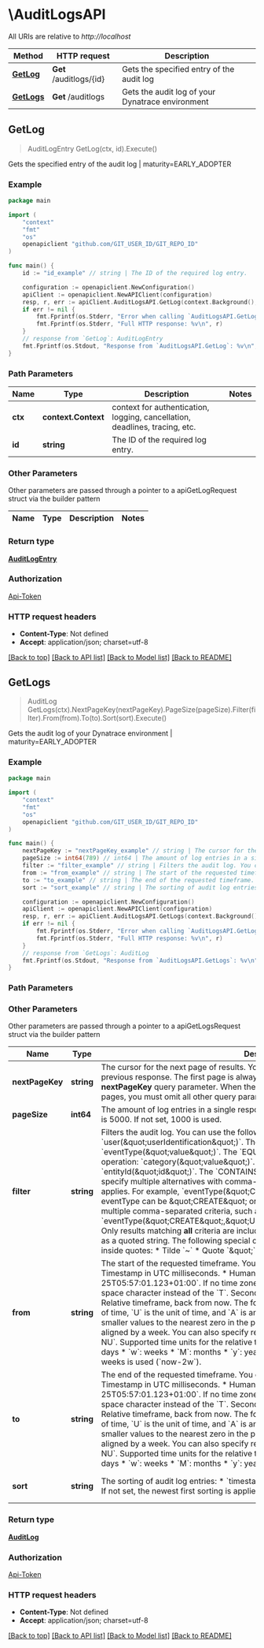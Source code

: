 # \AuditLogsAPI

All URIs are relative to *http://localhost*

Method | HTTP request | Description
------------- | ------------- | -------------
[**GetLog**](AuditLogsAPI.md#GetLog) | **Get** /auditlogs/{id} | Gets the specified entry of the audit log | maturity&#x3D;EARLY_ADOPTER
[**GetLogs**](AuditLogsAPI.md#GetLogs) | **Get** /auditlogs | Gets the audit log of your Dynatrace environment | maturity&#x3D;EARLY_ADOPTER



## GetLog

> AuditLogEntry GetLog(ctx, id).Execute()

Gets the specified entry of the audit log | maturity=EARLY_ADOPTER

### Example

```go
package main

import (
    "context"
    "fmt"
    "os"
    openapiclient "github.com/GIT_USER_ID/GIT_REPO_ID"
)

func main() {
    id := "id_example" // string | The ID of the required log entry.

    configuration := openapiclient.NewConfiguration()
    apiClient := openapiclient.NewAPIClient(configuration)
    resp, r, err := apiClient.AuditLogsAPI.GetLog(context.Background(), id).Execute()
    if err != nil {
        fmt.Fprintf(os.Stderr, "Error when calling `AuditLogsAPI.GetLog``: %v\n", err)
        fmt.Fprintf(os.Stderr, "Full HTTP response: %v\n", r)
    }
    // response from `GetLog`: AuditLogEntry
    fmt.Fprintf(os.Stdout, "Response from `AuditLogsAPI.GetLog`: %v\n", resp)
}
```

### Path Parameters


Name | Type | Description  | Notes
------------- | ------------- | ------------- | -------------
**ctx** | **context.Context** | context for authentication, logging, cancellation, deadlines, tracing, etc.
**id** | **string** | The ID of the required log entry. | 

### Other Parameters

Other parameters are passed through a pointer to a apiGetLogRequest struct via the builder pattern


Name | Type | Description  | Notes
------------- | ------------- | ------------- | -------------


### Return type

[**AuditLogEntry**](AuditLogEntry.md)

### Authorization

[Api-Token](../README.md#Api-Token)

### HTTP request headers

- **Content-Type**: Not defined
- **Accept**: application/json; charset=utf-8

[[Back to top]](#) [[Back to API list]](../README.md#documentation-for-api-endpoints)
[[Back to Model list]](../README.md#documentation-for-models)
[[Back to README]](../README.md)


## GetLogs

> AuditLog GetLogs(ctx).NextPageKey(nextPageKey).PageSize(pageSize).Filter(filter).From(from).To(to).Sort(sort).Execute()

Gets the audit log of your Dynatrace environment | maturity=EARLY_ADOPTER



### Example

```go
package main

import (
    "context"
    "fmt"
    "os"
    openapiclient "github.com/GIT_USER_ID/GIT_REPO_ID"
)

func main() {
    nextPageKey := "nextPageKey_example" // string | The cursor for the next page of results. You can find it in the **nextPageKey** field of the previous response.   The first page is always returned if you don't specify the **nextPageKey** query parameter.   When the **nextPageKey** is set to obtain subsequent pages, you must omit all other query parameters.  (optional)
    pageSize := int64(789) // int64 | The amount of log entries in a single response payload.   The maximal allowed page size is 5000.   If not set, 1000 is used. (optional)
    filter := "filter_example" // string | Filters the audit log. You can use the following criteria:  * User: `user(\"userIdentification\")`. The `EQUALS` operator applies.  * Event type: `eventType(\"value\")`. The `EQUALS` operator applies.  * Category of a logged operation: `category(\"value\")`. The `EQUALS` operator applies.  * Entity ID: `entityId(\"id\")`. The `CONTAINS` operator applies.   For each criterion, you can specify multiple alternatives with comma-separated values. In this case, the OR logic applies. For example, `eventType(\"CREATE\",\"UPDATE\")` means eventType can be \"CREATE\" or \"UPDATE\".   You can specify multiple comma-separated criteria, such as `eventType(\"CREATE\",\"UPDATE\"),category(\"CONFIG\")`. Only results matching **all** criteria are included in response.   Specify the value of a criterion as a quoted string. The following special characters must be escaped with a tilde (`~`) inside quotes:  * Tilde `~`  * Quote `\"` (optional)
    from := "from_example" // string | The start of the requested timeframe.   You can use one of the following formats:  * Timestamp in UTC milliseconds.  * Human-readable format of `2021-01-25T05:57:01.123+01:00`. If no time zone is specified, UTC is used. You can use a space character instead of the `T`. Seconds and fractions of a second are optional.  * Relative timeframe, back from now. The format is `now-NU/A`, where `N` is the amount of time, `U` is the unit of time, and `A` is an alignment. The alignment rounds all the smaller values to the nearest zero in the past. For example, `now-1y/w` is one year back, aligned by a week.  You can also specify relative timeframe without an alignment: `now-NU`.  Supported time units for the relative timeframe are:     * `m`: minutes     * `h`: hours     * `d`: days     * `w`: weeks     * `M`: months     * `y`: years   If not set, the relative timeframe of two weeks is used (`now-2w`). (optional)
    to := "to_example" // string | The end of the requested timeframe.   You can use one of the following formats:  * Timestamp in UTC milliseconds.  * Human-readable format of `2021-01-25T05:57:01.123+01:00`. If no time zone is specified, UTC is used. You can use a space character instead of the `T`. Seconds and fractions of a second are optional.  * Relative timeframe, back from now. The format is `now-NU/A`, where `N` is the amount of time, `U` is the unit of time, and `A` is an alignment. The alignment rounds all the smaller values to the nearest zero in the past. For example, `now-1y/w` is one year back, aligned by a week.  You can also specify relative timeframe without an alignment: `now-NU`.  Supported time units for the relative timeframe are:     * `m`: minutes     * `h`: hours     * `d`: days     * `w`: weeks     * `M`: months     * `y`: years   If not set, the current timestamp is used. (optional)
    sort := "sort_example" // string | The sorting of audit log entries:  * `timestamp`: Oldest first.  * `-timestamp`: Newest first.   If not set, the newest first sorting is applied. (optional) (default to "-timestamp")

    configuration := openapiclient.NewConfiguration()
    apiClient := openapiclient.NewAPIClient(configuration)
    resp, r, err := apiClient.AuditLogsAPI.GetLogs(context.Background()).NextPageKey(nextPageKey).PageSize(pageSize).Filter(filter).From(from).To(to).Sort(sort).Execute()
    if err != nil {
        fmt.Fprintf(os.Stderr, "Error when calling `AuditLogsAPI.GetLogs``: %v\n", err)
        fmt.Fprintf(os.Stderr, "Full HTTP response: %v\n", r)
    }
    // response from `GetLogs`: AuditLog
    fmt.Fprintf(os.Stdout, "Response from `AuditLogsAPI.GetLogs`: %v\n", resp)
}
```

### Path Parameters



### Other Parameters

Other parameters are passed through a pointer to a apiGetLogsRequest struct via the builder pattern


Name | Type | Description  | Notes
------------- | ------------- | ------------- | -------------
 **nextPageKey** | **string** | The cursor for the next page of results. You can find it in the **nextPageKey** field of the previous response.   The first page is always returned if you don&#39;t specify the **nextPageKey** query parameter.   When the **nextPageKey** is set to obtain subsequent pages, you must omit all other query parameters.  | 
 **pageSize** | **int64** | The amount of log entries in a single response payload.   The maximal allowed page size is 5000.   If not set, 1000 is used. | 
 **filter** | **string** | Filters the audit log. You can use the following criteria:  * User: &#x60;user(\&quot;userIdentification\&quot;)&#x60;. The &#x60;EQUALS&#x60; operator applies.  * Event type: &#x60;eventType(\&quot;value\&quot;)&#x60;. The &#x60;EQUALS&#x60; operator applies.  * Category of a logged operation: &#x60;category(\&quot;value\&quot;)&#x60;. The &#x60;EQUALS&#x60; operator applies.  * Entity ID: &#x60;entityId(\&quot;id\&quot;)&#x60;. The &#x60;CONTAINS&#x60; operator applies.   For each criterion, you can specify multiple alternatives with comma-separated values. In this case, the OR logic applies. For example, &#x60;eventType(\&quot;CREATE\&quot;,\&quot;UPDATE\&quot;)&#x60; means eventType can be \&quot;CREATE\&quot; or \&quot;UPDATE\&quot;.   You can specify multiple comma-separated criteria, such as &#x60;eventType(\&quot;CREATE\&quot;,\&quot;UPDATE\&quot;),category(\&quot;CONFIG\&quot;)&#x60;. Only results matching **all** criteria are included in response.   Specify the value of a criterion as a quoted string. The following special characters must be escaped with a tilde (&#x60;~&#x60;) inside quotes:  * Tilde &#x60;~&#x60;  * Quote &#x60;\&quot;&#x60; | 
 **from** | **string** | The start of the requested timeframe.   You can use one of the following formats:  * Timestamp in UTC milliseconds.  * Human-readable format of &#x60;2021-01-25T05:57:01.123+01:00&#x60;. If no time zone is specified, UTC is used. You can use a space character instead of the &#x60;T&#x60;. Seconds and fractions of a second are optional.  * Relative timeframe, back from now. The format is &#x60;now-NU/A&#x60;, where &#x60;N&#x60; is the amount of time, &#x60;U&#x60; is the unit of time, and &#x60;A&#x60; is an alignment. The alignment rounds all the smaller values to the nearest zero in the past. For example, &#x60;now-1y/w&#x60; is one year back, aligned by a week.  You can also specify relative timeframe without an alignment: &#x60;now-NU&#x60;.  Supported time units for the relative timeframe are:     * &#x60;m&#x60;: minutes     * &#x60;h&#x60;: hours     * &#x60;d&#x60;: days     * &#x60;w&#x60;: weeks     * &#x60;M&#x60;: months     * &#x60;y&#x60;: years   If not set, the relative timeframe of two weeks is used (&#x60;now-2w&#x60;). | 
 **to** | **string** | The end of the requested timeframe.   You can use one of the following formats:  * Timestamp in UTC milliseconds.  * Human-readable format of &#x60;2021-01-25T05:57:01.123+01:00&#x60;. If no time zone is specified, UTC is used. You can use a space character instead of the &#x60;T&#x60;. Seconds and fractions of a second are optional.  * Relative timeframe, back from now. The format is &#x60;now-NU/A&#x60;, where &#x60;N&#x60; is the amount of time, &#x60;U&#x60; is the unit of time, and &#x60;A&#x60; is an alignment. The alignment rounds all the smaller values to the nearest zero in the past. For example, &#x60;now-1y/w&#x60; is one year back, aligned by a week.  You can also specify relative timeframe without an alignment: &#x60;now-NU&#x60;.  Supported time units for the relative timeframe are:     * &#x60;m&#x60;: minutes     * &#x60;h&#x60;: hours     * &#x60;d&#x60;: days     * &#x60;w&#x60;: weeks     * &#x60;M&#x60;: months     * &#x60;y&#x60;: years   If not set, the current timestamp is used. | 
 **sort** | **string** | The sorting of audit log entries:  * &#x60;timestamp&#x60;: Oldest first.  * &#x60;-timestamp&#x60;: Newest first.   If not set, the newest first sorting is applied. | [default to &quot;-timestamp&quot;]

### Return type

[**AuditLog**](AuditLog.md)

### Authorization

[Api-Token](../README.md#Api-Token)

### HTTP request headers

- **Content-Type**: Not defined
- **Accept**: application/json; charset=utf-8

[[Back to top]](#) [[Back to API list]](../README.md#documentation-for-api-endpoints)
[[Back to Model list]](../README.md#documentation-for-models)
[[Back to README]](../README.md)


